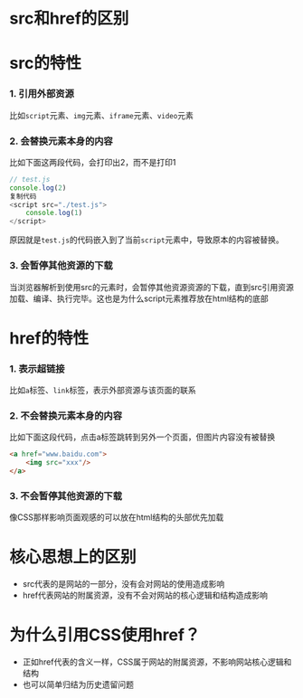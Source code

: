 # src和href的区别

# src的特性

### 1. 引用外部资源

比如`script`元素、`img`元素、`iframe`元素、`video`元素

### 2. 会替换元素本身的内容

比如下面这两段代码，会打印出2，而不是打印1

```javascript
// test.js
console.log(2)
复制代码
<script src="./test.js">
    console.log(1)
</script>
```

原因就是`test.js`的代码嵌入到了当前`script`元素中，导致原本的内容被替换。

### 3. 会暂停其他资源的下载

当浏览器解析到使用src的元素时，会暂停其他资源资源的下载，直到src引用资源加载、编译、执行完毕。这也是为什么script元素推荐放在html结构的底部

# href的特性

### 1. 表示超链接

比如`a`标签、`link`标签，表示外部资源与该页面的联系

### 2. 不会替换元素本身的内容

比如下面这段代码，点击a标签跳转到另外一个页面，但图片内容没有被替换

```html
<a href="www.baidu.com">
    <img src="xxx"/>
</a>
```

### 3. 不会暂停其他资源的下载

像CSS那样影响页面观感的可以放在html结构的头部优先加载

# 核心思想上的区别

- src代表的是网站的一部分，没有会对网站的使用造成影响
- href代表网站的附属资源，没有不会对网站的核心逻辑和结构造成影响

# 为什么引用CSS使用href？

- 正如href代表的含义一样，CSS属于网站的附属资源，不影响网站核心逻辑和结构
- 也可以简单归结为历史遗留问题